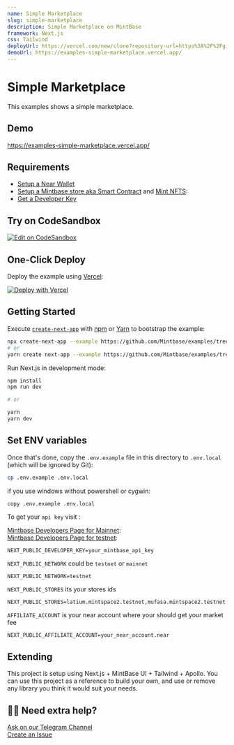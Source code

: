 ```yaml
---
name: Simple Marketplace
slug: simple-marketplace
description: Simple Marketplace on MintBase
framework: Next.js
css: Tailwind
deployUrl: https://vercel.com/new/clone?repository-url=https%3A%2F%2Fgithub.com%2FMintbase%2Fexamples%2Ftree%2Fmain%2Fsimple-marketplace
demoUrl: https://examples-simple-marketplace.vercel.app/
---
```


# Simple Marketplace

This examples shows a simple marketplace.

## Demo

https://examples-simple-marketplace.vercel.app/

## Requirements

- [Setup a Near Wallet](https://wallet.testnet.near.org/)
- [Setup a Mintbase store aka Smart Contract](https://www.youtube.com/watch?v=Ck2EPrtuxa8) and [Mint NFTS](https://www.youtube.com/watch?v=6L_aAnJc3hM):
- [Get a Developer Key](https://testnet.mintbase.io/developer)

## Try on CodeSandbox

[![Edit on CodeSandbox](https://codesandbox.io/static/img/play-codesandbox.svg)](https://codesandbox.io/s/github/Mintbase/examples/tree/main/simple-marketplace)

## One-Click Deploy

Deploy the example using [Vercel](https://vercel.com?utm_source=github&utm_medium=readme):

[![Deploy with Vercel](https://vercel.com/button)](https://vercel.com/new/clone?repository-url=https%3A%2F%2Fgithub.com%2FMintbase%2Fexamples%2Ftree%2Fmain%2Fsimple-marketplace)

## Getting Started

Execute [`create-next-app`](https://github.com/vercel/next.js/tree/canary/packages/create-next-app) with [npm](https://docs.npmjs.com/cli/init) or [Yarn](https://yarnpkg.com/lang/en/docs/cli/create/) to bootstrap the example:

```bash
npx create-next-app --example https://github.com/Mintbase/examples/tree/main/simple-marketplace
# or
yarn create next-app --example https://github.com/Mintbase/examples/tree/main/simple-marketplace
```

Run Next.js in development mode:

```bash
npm install
npm run dev

# or

yarn
yarn dev
```

## Set ENV variables

Once that's done, copy the `.env.example` file in this directory to `.env.local` (which will be ignored by Git):

```bash
cp .env.example .env.local
```

if you use windows without powershell or cygwin:

```bash
copy .env.example .env.local
```

To get your `api key` visit :

[Mintbase Developers Page for Mainnet](https://www.mintbase.io/developer):  
[Mintbase Developers Page for testnet](https://testnet.mintbase.io/developer):

```
NEXT_PUBLIC_DEVELOPER_KEY=your_mintbase_api_key
```

`NEXT_PUBLIC_NETWORK` could be `testnet` or `mainnet`

```
NEXT_PUBLIC_NETWORK=testnet
```

`NEXT_PUBLIC_STORES` its your stores ids

```
NEXT_PUBLIC_STORES=latium.mintspace2.testnet,mufasa.mintspace2.testnet
```

`AFFILIATE_ACCOUNT` is your near account where your should get your market fee

```
NEXT_PUBLIC_AFFILIATE_ACCOUNT=your_near_account.near
```

## Extending

This project is setup using Next.js + MintBase UI + Tailwind + Apollo.
You can use this project as a reference to build your own, and use or remove any library you think it would suit your needs.

## 🙋‍♀️ Need extra help?

[Ask on our Telegram Channel](https://t.me/mintdev) <br/>
[Create an Issue](https://github.com/Mintbase/examples/issues)

